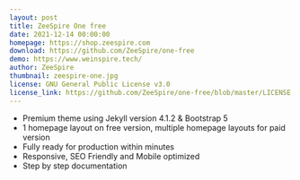 ```yaml
---
layout: post
title: ZeeSpire One free
date: 2021-12-14 00:00:00
homepage: https://shop.zeespire.com
download: https://github.com/ZeeSpire/one-free
demo: https://www.weinspire.tech/
author: ZeeSpire
thumbnail: zeespire-one.jpg
license: GNU General Public License v3.0
license_link: https://github.com/ZeeSpire/one-free/blob/master/LICENSE.txt
---
```


- Premium theme using Jekyll version 4.1.2 & Bootstrap 5  
- 1 homepage layout on free version, multiple homepage layouts for paid version  
- Fully ready for production within minutes  
- Responsive, SEO Friendly and Mobile optimized  
- Step by step documentation  